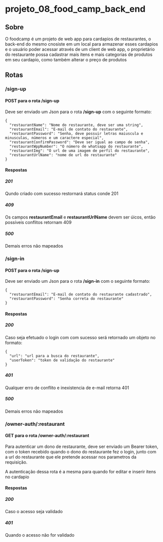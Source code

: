 # projeto_08_food_camp_back_end

## Sobre

O foodcamp é um projeto de web app para cardapios de restaurantes, o back-end do mesmo cnosiste em um local para armazenar esses cardapios e o usuário poder acessar através de um client de web app, o proprietário do restaurante possa cadastrar mais itens e mais categorias de produtos em seu cardapio, como também alterar o preço de produtos

## Rotas

### /sign-up

#### POST para o rota <strong>/sign-up</strong>

Deve ser enviado um Json para o rota <strong>/sign-up</strong> com o seguinte formato:

```
{
  "restaurantName": "Nome do restaurante, deve ser uma string",
  "restaurantEmail": "E-mail de contato do restaurante",
  "restaurantPassword": "Senha, deve possuir letras maiuscula e minusculas, números e um caractere especial",
  "restaurantConfirmPassword": "Deve ser igual ao campo de senha",
  "restaurantWppNumber": "O número de whatsapp do restaurante",
  "restaurantImg": "O url de uma imagem de perfil do restaurante",
  "restaurantUrlName": "nome de url do restaurante"
}
```

#### Respostas

##### 201

Qundo criado com sucesso restornará status conde 201

##### 409

Os campos <strong>restaurantEmail</strong> e <strong>restaurantUrlName</strong> devem ser úicos, então possíveis conflitos retornam 409

##### 500

Demais erros não mapeados

### /sign-in

#### POST para o rota <strong>/sign-up</strong>

Deve ser enviado um Json para o rota <strong>/sign-in</strong> com o seguinte formato:

```
{
  "restaurantEmail": "E-mail de contato do restaurante cadastrado",
  "restaurantPassword": "Senha correta do restaurante"
}
```

#### Respostas

##### 200

Caso seja efetuado o login com com sucesso será retornado um objeto no formato:

```
{
  "url": "url para a busca do restaurante",
  "userToken": "token de validação do restaurante"
}
```

##### 401

Qualquer erro de conflito e inexistencia de e-mail retorna 401

##### 500

Demais erros não mapeados

### /owner-auth/:restaurant

#### GET para o rota <strong>/owner-auth/:restaurant</strong>

Para autenticar um dono de restaurante, deve ser enviado um Bearer token, com o token recebido quando o dono do restaurante fez o login, junto com a url do restaurante que ele pretende acessar nos parametros da requisição.

A autenticação dessa rota é a mesma para quando for editar e inserir itens no cardapio

#### Respostas

##### 200

Caso o acesso seja validado

##### 401

Quando o acesso não for validado

